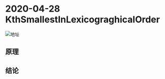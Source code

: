 # 2020-04-28 KthSmallestInLexicograghicalOrder
![地址](https://leetcode-cn.com/problems/k-th-smallest-in-lexicographical-order/)

## 原理


## 结论
